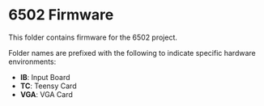 6502 Firmware
=============

This folder contains firmware for the 6502 project.

Folder names are prefixed with the following to indicate specific hardware environments:

- **IB**: Input Board
- **TC**: Teensy Card
- **VGA**: VGA Card

